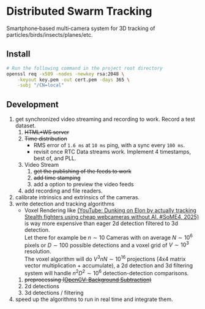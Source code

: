 # Distributed Swarm Tracking

Smartphone‑based multi‑camera system for 3D tracking of particles/birds/insects/planes/etc.

## Install
```bash
# Run the following command in the project root directory
openssl req -x509 -nodes -newkey rsa:2048 \
    -keyout key.pem -out cert.pem -days 365 \
    -subj "/CN=local"
```

## Development

1. get synchronized video streaming and recording to work. Record a test dataset. 
    1. ~~HTML+WS server~~
    2. ~~Time distribution~~ 
        - RMS error of `1.6 ms` at `10 ms` ping, with a sync every `100 ms`.
        - revisit once RTC Data streams work. Implement 4 timestamps, best of, and PLL.
    3. Video Stream
        1. ~~get the publishing of the feeds to work~~
        2. ~~add time stamping~~
        3. add a option to preview the video feeds
    4. add recording and file readers.
2. calibrate intrinsics and extrinsics of the cameras.
3. write detection and tracking algorithms
    - Voxel Rendering like [(YouTube: Dunking on Elon by actually tracking Stealth fighters using cheap webcameras without AI. #SoME4, 2025)](https://youtube.com/watch?v=zFiubdrJqqI) is way more expensive than eager 2d detection filtered to 3d detection.\
    Let there for example be $n\sim 10$ Cameras with on average $N\sim10^6$ pixels or $D\sim 100$ possible detections and a voxel grid of $V\sim 10^3$ resolution.\
    The voxel algorithm will do $V^3 n N\sim 10^{16}$ projections (4x4 matrix vector multiplication + accumulate), a 2d detection and 3d filtering system will handle $n^2 D^2\sim 10^6$ detection-detection comparisons.
    1. ~~preprocessing [(OpenCV: Background Subtraction)](https://docs.opencv.org/3.4/d8/d38/tutorial_bgsegm_bg_subtraction.html)~~
    2. 2d detections
    3. 3d detections / filtering
3. speed up the algorithms to run in real time and integrate them. 